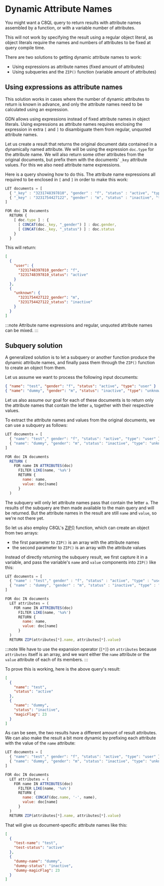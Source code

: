 # Dynamic Attribute Names

You might want a C8QL query to return results with attribute names assembled by a function, or with a variable number of attributes.

This will not work by specifying the result using a regular object literal, as object literals require the names and numbers of attributes to be fixed at query compile time.

There are two solutions to getting dynamic attribute names to work:

- Using expressions as attribute names (fixed amount of attributes)
- Using subqueries and the `ZIP()` function (variable amount of attributes)

## Using expressions as attribute names

This solution works in cases where the number of dynamic attributes to return is known in advance, and only the attribute names need to be calculated using an expression.

GDN allows using expressions instead of fixed attribute names in object literals. Using expressions as attribute names requires enclosing the expression in extra `[` and `]` to disambiguate them from regular, unquoted attribute names.

Let us create a result that returns the original document data contained in a dynamically named attribute. We will be using the expression `doc.type` for the attribute name. We will also return some other attributes from the original documents, but prefix them with the documents' `_key` attribute values. For this we also need attribute name expressions.

Here is a query showing how to do this. The attribute name expressions all required to be enclosed in `[` and `]` in order to make this work:

```js
LET documents = [
  { "_key" : "3231748397810", "gender" : "f", "status" : "active", "type" : "user" },
  { "_key" : "3231754427122", "gender" : "m", "status" : "inactive", "type" : "unknown" }
]

FOR doc IN documents
  RETURN {
    [ doc.type ] : {
      [ CONCAT(doc._key, "_gender") ] : doc.gender,
      [ CONCAT(doc._key, "_status") ] : doc.status
    }
  }
```

This will return:

```json
[
  {
    "user": {
      "3231748397810_gender": "f",
      "3231748397810_status": "active"
    }
  },
  {
    "unknown": {
      "3231754427122_gender": "m",
      "3231754427122_status": "inactive"
    }
  }
]
```

:::note
Attribute name expressions and regular, unquoted attribute names can be mixed.
:::
## Subquery solution

A generalized solution is to let a subquery or another function produce the dynamic attribute names, and finally pass them through the `ZIP()` function to create an object from them.

Let us assume we want to process the following input documents:

```json
{ "name": "test", "gender": "f", "status": "active", "type": "user" }
{ "name": "dummy", "gender": "m", "status": "inactive", "type": "unknown", "magicFlag": 23 }
```

Let us also assume our goal for each of these documents is to return only the attribute names that contain the letter `a`, together with their respective values.

To extract the attribute names and values from the original documents, we can use a subquery as follows:

```js
LET documents = [
  { "name": "test"," gender": "f", "status": "active", "type": "user" },
  { "name": "dummy", "gender": "m", "status": "inactive", "type": "unknown", "magicFlag": 23 }
]

FOR doc IN documents
  RETURN (
    FOR name IN ATTRIBUTES(doc)
      FILTER LIKE(name, '%a%')
      RETURN {
        name: name,
        value: doc[name]
      }
  )
```

The subquery will only let attribute names pass that contain the letter `a`. The results of the subquery are then made available to the main query and will be returned. But the attribute names in the result are still `name` and `value`, so we're not there yet.

So let us also employ C8QL's [ZIP()](../functions/document#zip) function, which can create an object from two arrays:

- the first parameter to `ZIP()` is an array with the attribute names
- the second parameter to `ZIP()` is an array with the attribute values

Instead of directly returning the subquery result, we first capture it in a variable, and pass the variable's `name` and `value` components into `ZIP()` like this:

```js
LET documents = [
  { "name" : "test"," gender" : "f", "status" : "active", "type" : "user" },
  { "name" : "dummy", "gender" : "m", "status" : "inactive", "type" : "unknown", "magicFlag" : 23 }
]

FOR doc IN documents
  LET attributes = (
    FOR name IN ATTRIBUTES(doc)
      FILTER LIKE(name, '%a%')
      RETURN {
        name: name,
        value: doc[name]
      }
  )
  RETURN ZIP(attributes[*].name, attributes[*].value)
```

:::note
We have to use the expansion operator (`[*]`) on `attributes` because `attributes` itself is an array, and we want either the `name` attribute or the `value` attribute of each of its members.
:::

To prove this is working, here is the above query's result:

```json
[
  {
    "name": "test",
    "status": "active"
  },
  {
    "name": "dummy",
    "status": "inactive",
    "magicFlag": 23
  }
]
```

As can be seen, the two results have a different amount of result attributes. We can also make the result a bit more dynamic by prefixing each attribute with the value of the `name` attribute:

```js
LET documents = [
  { "name": "test"," gender": "f", "status": "active", "type": "user" },
  { "name": "dummy", "gender": "m", "status": "inactive", "type": "unknown", "magicFlag": 23 }
]

FOR doc IN documents
  LET attributes = (
    FOR name IN ATTRIBUTES(doc)
      FILTER LIKE(name, '%a%')
      RETURN {
        name: CONCAT(doc.name, '-', name),
        value: doc[name]
      }
  )
  RETURN ZIP(attributes[*].name, attributes[*].value)
```

That will give us document-specific attribute names like this:

```json
[
  {
    "test-name": "test",
    "test-status": "active"
  },
  {
    "dummy-name": "dummy",
    "dummy-status": "inactive",
    "dummy-magicFlag": 23
  }
]
```